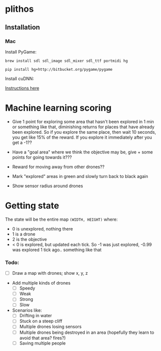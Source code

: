 # plithos

## Installation

### Mac

Install PyGame:

`brew install sdl sdl_image sdl_mixer sdl_ttf portmidi hg`

`pip install hg+http://bitbucket.org/pygame/pygame`

Install cuDNN:

[Instructions here](http://deeplearning.net/software/theano/library/sandbox/cuda/dnn.html)

# Machine learning scoring

- Give 1 point for exploring some area that hasn't been explored in 1 min or something like that, diminishing returns
for places that have already been explored. So if you explore the same place, then wait 10 seconds, you get like 15% of
the reward. If you explore it immediately after you get a -1??
- Have a "goal area" where we think the objective may be, give + some points for going towards it???
- Reward for moving away from other drones??



- Mark "explored" areas in green and slowly turn back to black again
- Show sensor radius around drones


# Getting state

The state will be the entire map `(WIDTH, HEIGHT)` where:
 - 0 is unexplored, nothing there
 - 1 is a drone
 - 2 is the objective
 - < 0 is explored, but updated each tick. So -1 was just explored, -0.99 was explored 1 tick ago.. something like that




### Todo:
- [ ] Draw a map with drones; show x, y, z
- Add multiple kinds of drones
    - [ ] Speedy
    - [ ] Weak
    - [ ] Strong
    - [ ] Slow
- Scenarios like:
    - [ ] Drifting in water
    - [ ] Stuck on a steep cliff
    - [ ] Multiple drones losing sensors
    - [ ] Multiple drones being destroyed in an area (hopefully they learn to avoid that area? fires?)
    - [ ] Saving multiple people
